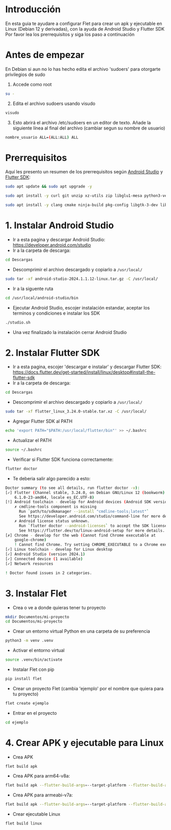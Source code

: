 # Introducción
En esta guia te ayudare a configurar Flet para crear un apk y ejecutable en Linux (Debian 12 y derivadas), con la ayuda de Android Studio y Flutter SDK
Por favor lea los prerrequisitos y siga los paso a continuación

# Antes de empezar
En Debian si aun no lo has hecho edita el archivo 'sudoers' para otorgarte privilegios de sudo
  
1. Accede como root
```bash
su -
```

2. Edita el archivo sudoers usando visudo
```bash
visudo
```

3. Esto abrirá el archivo /etc/sudoers en un editor de texto. Añade la siguiente línea al final del archivo (cambiar segun su nombre de usuario)
```bash
nombre_usuario ALL=(ALL:ALL) ALL
```

# Prerrequisitos
Aquí les presento un resumen de los prerrequisitos según [Android Studio](https://developer.android.com/studio/install?hl=es-419#64bit-libs) y [Flutter SDK](https://docs.flutter.dev/get-started/install/linux/desktop#development-tools):
```bash
sudo apt update && sudo apt upgrade -y
```
```bash
sudo apt install -y curl git unzip xz-utils zip libglu1-mesa python3-venv
```
```bash
sudo apt install -y clang cmake ninja-build pkg-config libgtk-3-dev liblzma-dev libstdc++-12-dev
```

# 1. Instalar Android Studio
- Ir a esta pagina y descargar Android Studio: https://developer.android.com/studio
- Ir a la carpeta de descarga:
```bash
cd Descargas
```
- Descomprimir el archivo descargado y copiarlo a ```/usr/local/```
```bash
sudo tar -xf android-studio-2024.1.1.12-linux.tar.gz -C /usr/local/
```
- Ir a la siguente ruta
```bash
cd /usr/local/android-studio/bin
```
- Ejecutar Android Studio, escojer instalación estandar, aceptar los terminos y condiciones e instalar los SDK
```bash
./studio.sh
```
- Una vez finalizado la instalación cerrar Android Studio

# 2. Instalar Flutter SDK
- Ir a esta pagina, escojer 'descargar e instalar' y descargar Flutter SDK: https://docs.flutter.dev/get-started/install/linux/desktop#install-the-flutter-sdk
- Ir a la carpeta de descarga:
```bash
cd Descargas
```
- Descomprimir el archivo descargado y copiarlo a ```/usr/local/```
```bash
sudo tar -xf flutter_linux_3.24.0-stable.tar.xz -C /usr/local/
```
- Agregar Flutter SDK al PATH
```bash
echo 'export PATH="$PATH:/usr/local/flutter/bin"' >> ~/.bashrc
```
- Actualizar el PATH
```bash
source ~/.bashrc
```
- Verificar si Flutter SDK funciona correctamente:
```bash
flutter doctor
```
- Te deberia salir algo parecido a esto:
```bash
Doctor summary (to see all details, run flutter doctor -v):
[✓] Flutter (Channel stable, 3.24.0, on Debian GNU/Linux 12 (bookworm)
    6.1.0-23-amd64, locale es_EC.UTF-8)
[!] Android toolchain - develop for Android devices (Android SDK version 35.0.0)
    ✗ cmdline-tools component is missing
      Run `path/to/sdkmanager --install "cmdline-tools;latest"`
      See https://developer.android.com/studio/command-line for more details.
    ✗ Android license status unknown.
      Run `flutter doctor --android-licenses` to accept the SDK licenses.
      See https://flutter.dev/to/linux-android-setup for more details.
[✗] Chrome - develop for the web (Cannot find Chrome executable at
    google-chrome)
    ! Cannot find Chrome. Try setting CHROME_EXECUTABLE to a Chrome executable.
[✓] Linux toolchain - develop for Linux desktop
[✓] Android Studio (version 2024.1)
[✓] Connected device (1 available)
[✓] Network resources

! Doctor found issues in 2 categories.
```

# 3. Instalar Flet
- Crea o ve a donde quieras tener tu proyecto
```bash
mkdir Documentos/mi-proyecto
cd Documentos/mi-proyecto
```
- Crear un entorno virtual Python en una carpeta de su preferencia
```bash
python3 -m venv .venv
```
- Activar el entorno virtual
```bash
source .venv/bin/activate
```
- Instalar Flet con pip
```bash
pip install flet
```
- Crear un proyecto Flet (cambia 'ejemplo' por el nombre que quiera para tu proyecto)
```bash
flet create ejemplo
```
- Entrar en el proyecto
```bash
cd ejemplo
```
# 4. Crear APK y ejecutable para Linux
- Crea APK
```bash
flet build apk
```
- Crea APK para arm64-v8a:
```bash
flet build apk --flutter-build-args=--target-platform --flutter-build-args=android-arm64
```
- Crea APK para armeabi-v7a:
```bash
flet build apk --flutter-build-args=--target-platform --flutter-build-args=android-arm
```
- Crear ejecutable Linux
```bash
flet build linux
```
